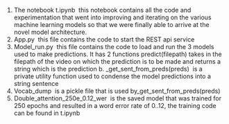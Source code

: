 1. The notebook ​t.ipynb ​ this notebook contains all the code and experimentation that went into improving and iterating on the various machine learning models so that we were finally able to arrive at the novel model architecture.  
2. App.py ​ this file contains the code to start the REST api service 
3. Model_run.py ​ this file contains the code to load and run the 3 models used to make predictions. It has 2 functions predict(filepath) ​ takes in the filepath of the video on which the prediction is to be made and returns a string which is the prediction b. _get_sent_from_preds(preds) ​ is a private utility function used to condense the model predictions into a string sentence 
4. Vocab_dump ​ is a pickle file that is used by ​_get_sent_from_preds(preds) 
5. Double_attention_250e_0.12_wer ​ is the saved model that was trained for 250 epochs and resulted in a word error rate of 0..12, the training code can be found in t.ipynb
